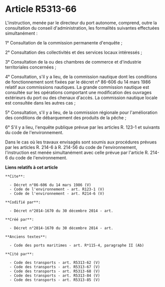 # Article R5313-66

L'instruction, menée par le directeur du port autonome, comprend, outre la consultation du conseil d'administration, les
formalités suivantes effectuées simultanément : 

1° Consultation de la commission permanente d'enquête ; 

2° Consultation des collectivités et des services locaux intéressés ; 

3° Consultation de la ou des chambres de commerce et d'industrie territoriales concernées ; 

4° Consultation, s'il y a lieu, de la commission nautique dont les conditions de fonctionnement sont fixées par le décret n°
86-606 du 14 mars 1986 relatif aux commissions nautiques. La grande commission nautique est consultée sur les opérations
comportant une modification des ouvrages extérieurs du port ou des chenaux d'accès. La commission nautique locale est
consultée dans les autres cas ; 

5° Consultation, s'il y a lieu, de la commission régionale pour l'amélioration des conditions de débarquement des produits de
la pêche ; 

6° S'il y a lieu, l'enquête publique prévue par les articles R. 123-1 et suivants du code de l'environnement. 

Dans le cas où les travaux envisagés sont soumis aux procédures prévues par les articles R. 214-6 à R. 214-56 du code de
l'environnement, l'instruction est menée simultanément avec celle prévue par l'article R. 214-6 du code de l'environnement.

**Liens relatifs à cet article**

	**Cite**:

	  - Décret n°86-606 du 14 mars 1986 (V)
	  - Code de l'environnement - art. R123-1 (V)
	  - Code de l'environnement - art. R214-6 (V)

	**Codifié par**:

	  - Décret n°2014-1670 du 30 décembre 2014 - art.

	**Créé par**:

	  - Décret n°2014-1670 du 30 décembre 2014 - art.

	**Anciens textes**:

	  - Code des ports maritimes - art. R*115-4, paragraphe II (Ab)

	**Cité par**:

	  - Code des transports - art. R5313-62 (V)
	  - Code des transports - art. R5313-67 (V)
	  - Code des transports - art. R5313-68 (V)
	  - Code des transports - art. R5313-84 (V)
	  - Code des transports - art. R5313-85 (V)
